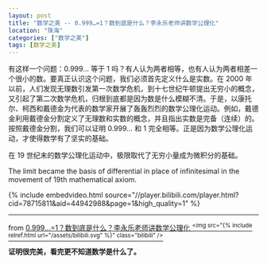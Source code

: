 ```yaml
---
layout: post
title: "数学之美 -- 0.999…=1？数到底是什么？李永乐老师讲数学公理化"
location: "珠海"
categories: ["数学之美"]
tags: [数学之美]
---
```


有这样一个问题：0.999... 等于 1 吗？有人认为两者相等，也有人认为两者相差一个很小的数。要真正认识这个问题，我们必须首先定义什么是实数。在 2000 年以前，人们发现无理数引发第一次数学危机，到十七世纪牛顿提出无穷小的概念，又引起了第二次数学危机，归根到底都是因为数是什么模糊不清。于是，以康托尔、柯西和戴德金为代表的数学家开展了轰轰烈烈的数学公理化运动。例如，戴德金利用戴德金分割定义了无理数和实数的概念，并且指出实数是完备（连续）的。按照戴德金分割，我们可以证明 0.999... 和 1 完全相等。正是因为数学公理化运动，才使得数学有了坚实的基础。

在 19 世纪末的数学公理化运动中，极限取代了无穷小量成为微积分的基础。

The limit became the basis of differential in place of infinitesimal in the movement of 19th mathematical axiom.

{% include embedvideo.html source="//player.bilibili.com/player.html?cid=78715811&aid=44942988&page=1&high_quality=1" %}

----

from [0.999…=1？数到底是什么？李永乐老师讲数学公理化 <sup><img src="{% include relref.html url="/assets/bilibili.svg" %}" class="bilibili" /></sup>](https://www.bilibili.com/video/av44942988)

**证明很完美，看完更不知道数学是什么了。**
